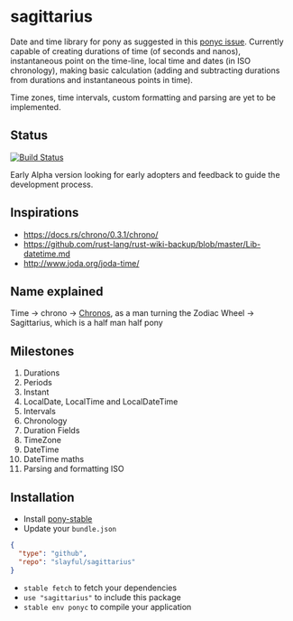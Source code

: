 # sagittarius

Date and time library for pony as suggested in this [ponyc issue](https://github.com/ponylang/ponyc/issues/1902#issuecomment-302221252).
Currently capable of creating durations of time (of seconds and nanos),
instantaneous point on the time-line, local time and dates (in ISO
chronology), making basic calculation (adding and subtracting durations from
durations and instantaneous points in time).

Time zones, time intervals, custom formatting and parsing are yet to be
implemented.

## Status
[![Build Status](https://travis-ci.org/slayful/sagittarius.svg?branch=master)](https://travis-ci.org/slayful/sagittarius)

Early Alpha version looking for early adopters and feedback to guide the development process.

## Inspirations
- https://docs.rs/chrono/0.3.1/chrono/
- https://github.com/rust-lang/rust-wiki-backup/blob/master/Lib-datetime.md
- http://www.joda.org/joda-time/

## Name explained
Time -> chrono -> [Chronos](https://en.wikipedia.org/wiki/Chronos), as a man turning the Zodiac Wheel -> Sagittarius, which is a half man half pony

## Milestones
1. Durations
1. Periods
1. Instant
1. LocalDate, LocalTime and LocalDateTime
1. Intervals
1. Chronology
1. Duration Fields
1. TimeZone
1. DateTime
1. DateTime maths
1. Parsing and formatting ISO

## Installation

* Install [pony-stable](https://github.com/ponylang/pony-stable)
* Update your `bundle.json`

```json
{
  "type": "github",
  "repo": "slayful/sagittarius"
}
```

* `stable fetch` to fetch your dependencies
* `use "sagittarius"` to include this package
* `stable env ponyc` to compile your application
